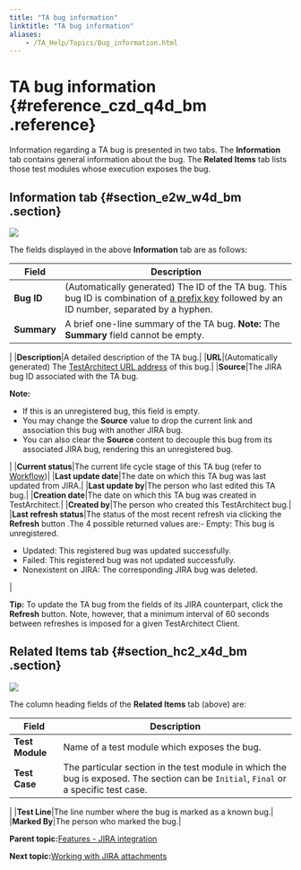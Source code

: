```yaml
--- 
title: "TA bug information"
linktitle: "TA bug information"
aliases: 
    - /TA_Help/Topics/Bug_information.html
---
```

# TA bug information {#reference_czd_q4d_bm .reference}

Information regarding a TA bug is presented in two tabs. The **Information** tab contains general information about the bug. The **Related Items** tab lists those test modules whose execution exposes the bug.

## **Information** tab {#section_e2w_w4d_bm .section}

![](../Images/Associated_bug_information.png)

The fields displayed in the above **Information** tab are as follows:

|Field|Description|
|-----|-----------|
|**Bug ID**|\(Automatically generated\) The ID of the TA bug. This bug ID is combination of [a prefix key](Projects_and_project_items_create_project.html) followed by an ID number, separated by a hyphen.|
|**Summary**|A brief one-line summary of the TA bug. **Note:** The **Summary** field cannot be empty.

|
|**Description**|A detailed description of the TA bug.|
|**URL**|\(Automatically generated\) The [TestArchitect URL address](Additional_features_TA_URL.html) of this bug.|
|**Source**|The JIRA bug ID associated with the TA bug.

 **Note:**

-   If this is an unregistered bug, this field is empty.
-   You may change the **Source** value to drop the current link and association this bug with another JIRA bug.
-   You can also clear the **Source** content to decouple this bug from its associated JIRA bug, rendering this an unregistered bug.

|
|**Current status**|The current life cycle stage of this TA bug \(refer to [Workflow](Bugs.md#ksec_tabugs_workflow)\)|
|**Last update date**|The date on which this TA bug was last updated from JIRA.|
|**Last update by**|The person who last edited this TA bug.|
|**Creation date**|The date on which this TA bug was created in TestArchitect.|
|**Created by**|The person who created this TestArchitect bug.|
|**Last refresh status**|The status of the most recent refresh via clicking the **Refresh** button .The 4 possible returned values are:-   Empty: This bug is unregistered.
-   Updated: This registered bug was updated successfully.
-   Failed: This registered bug was not updated successfully.
-   Nonexistent on JIRA: The corresponding JIRA bug was deleted.

|

**Tip:** To update the TA bug from the fields of its JIRA counterpart, click the **Refresh** button. Note, however, that a minimum interval of 60 seconds between refreshes is imposed for a given TestArchitect Client.

## **Related Items** tab {#section_hc2_x4d_bm .section}

![](../Images/Associated_bug_related_items.png)

The column heading fields of the **Related Items** tab \(above\) are:

|**Field**|**Description**|
|---------|---------------|
|**Test Module**|Name of a test module which exposes the bug.|
|**Test Case**|The particular section in the test module in which the bug is exposed. The section can be `Initial`, `Final` or a specific test case.

|
|**Test Line**|The line number where the bug is marked as a known bug.|
|**Marked By**|The person who marked the bug.|

**Parent topic:**[Features - JIRA integration](../../TA_Help/Topics/JIRA_features.html)

**Next topic:**[Working with JIRA attachments](../../TA_Help/Topics/Bug_working_attachments.html)

